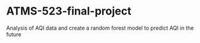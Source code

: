 # ATMS-523-final-project

Analysis of AQI data and create a random forest model to predict AQI in the future
